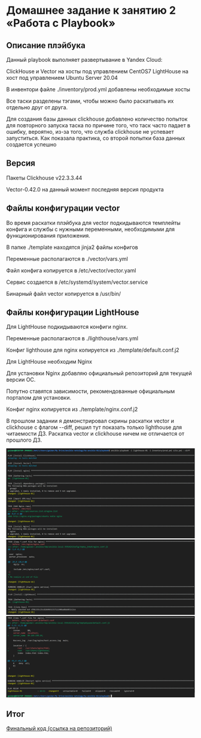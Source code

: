 
# Домашнее задание к занятию 2 «Работа с Playbook»

## Описание плэйбука
Данный playbook выполняет развертывание в Yandex Cloud:

ClickHouse и Vector на хосты под управлением CentOS7
LightHouse на хост под управлением Ubuntu Server 20.04

В инвентори файле ./inventory/prod.yml добавлены необходимые хосты

Все таски разделены тэгами, чтобы можно было раскатывать их отдельно друг от друга.

Для создания базы данных clickhouse добавлено количество попыток для повторного запуска таска по причине того, что таск часто падает в ошибку, вероятно, из-за того, что служба clickhouse не успевает запуститься. Как показала практика, со второй попытки база данных создается успешно

## Версия

Пакеты Clickhouse v22.3.3.44

Vector-0.42.0 на данный момент последняя версия продукта

## Файлы конфигурации vector

Во время раскатки плэйбука для vector подкидываются темплейты конфига и службы с нужными переменными, необходимыми для функционирования приложения.

В папке ./template находятся jinja2 файлы конфигов

Переменные располагаются в ./vector/vars.yml

Файл конфига копируется в /etc/vector/vector.yaml

Сервис создается в /etc/systemd/system/vector.service

Бинарный файл vector копируется в /usr/bin/

## Файлы конфигурации LightHouse

Для LightHouse подкидываются конфиги nginx.

Переменные располагаются в ./lighthouse/vars.yml

Конфиг lighthouse для nginx копируется из ./template/default.conf.j2

Для LightHouse необходим Nginx

Для установки Nginx добавляю официальный репозиторий для текущей версии ОС.

Попутно ставятся зависимости, рекомендованные официальным порталом для установки.

Конфиг nginx копируется из ./template/nginx.conf.j2

В прошлом задании я демонстрировал скрины раскатки vector и clickhouse с флагом --diff, решил тут показать только lighthouse для читаемости ДЗ. Раскатка vector и clickhouse ничем не отличается от прошлого ДЗ.

![alt text](image-9.png)
![alt text](image-10.png)
![alt text](image-11.png)

## Итог
[Финальный код (ссылка на репозиторий)](https://github.com/gaidarvu/ansible-netology/tree/08-ansible-02-playbook/hw-ansible-02/playbook)